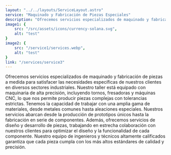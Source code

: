 ```yaml
---
layout: "../../layouts/ServiceLayout.astro"
service: "Maquinado y Fabricación de Piezas Especiales"
description: "Ofrecemos servicios especializados de maquinado y fabricación de piezas a medida para satisfacer las necesidades específicas de nuestros clientes en diversos sectores industriales."
image1: {
    src: "/src/assets/icons/currency-solana.svg",
    alt: "test"
}
image2: {
    src: "/service1/services.webp",
    alt: "test"
}
link: "/services/service3"
---
```


Ofrecemos servicios especializados de maquinado y fabricación de piezas a medida para satisfacer las necesidades específicas de nuestros clientes en diversos sectores industriales. Nuestro taller está equipado con maquinaria de alta precisión, incluyendo tornos, fresadoras y máquinas CNC, lo que nos permite producir piezas complejas con tolerancias estrictas. Tenemos la capacidad de trabajar con una amplia gama de materiales, desde metales comunes hasta aleaciones especiales.
Nuestros servicios abarcan desde la producción de prototipos únicos hasta la fabricación en serie de componentes. Además, ofrecemos servicios de diseño y desarrollo de piezas, trabajando en estrecha colaboración con nuestros clientes para optimizar el diseño y la funcionalidad de cada componente. Nuestro equipo de ingenieros y técnicos altamente calificados garantiza que cada pieza cumpla con los más altos estándares de calidad y precisión.